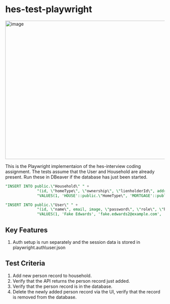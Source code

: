 # hes-test-playwright
<img width="993" height="438" alt="image" src="https://github.com/user-attachments/assets/ee6c91bb-e90b-4374-aace-696621eb0ff3" />


This is the Playwright implementaion of the hes-interview coding assignment.
The tests assume that the User and Household are already present.
Run these in DBeaver if the database has just been started.
``` sql
"INSERT INTO public.\"Household\" " +
              "(id, \"homeType\", \"ownership\", \"lienholderId\", address1, address2, city, \"state\", zip) " +
              "VALUES(1, 'HOUSE'::public.\"HomeType\", 'MORTGAGE'::public.\"Ownership\", NULL, '1111 Main St.', '', 'Somewhere', 'CA'::public.\"State\", '90210')";

"INSERT INTO public.\"User\" " +
              "(id, \"name\", email, image, \"password\", \"role\", \"householdId\", \"isTwoFactorEnabled\") " +
              "VALUES(1, 'Fake Edwards', 'fake.edwards2@example.com', '/images/11.avif', '$2a$10$duFK2o1COHpWVrCXMV/xJOF8dzgJOt.sPXKVRFqNESOQ3Pr0AH6P6', 'USER'::public.\"UserRole\", 1, false)";
```
## Key Features 
1. Auth setup is run separately and the session data is stored in playwright\.auth\user.json

## Test Criteria
1. Add new person record to household.
2. Verify that the API returns the person record just added.
3. Verify that the person record is in the database.
4. Delete the newly added person record via the UI, verify that the record is removed from the database.

